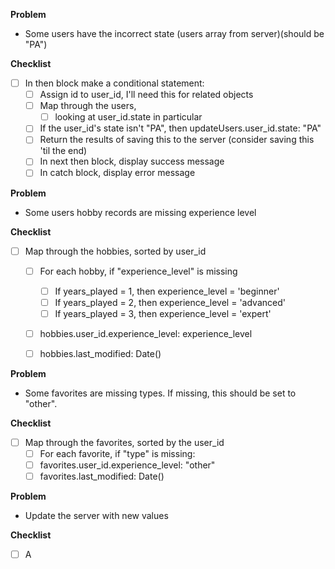 **Problem**
- Some users have the incorrect state (users array from server)(should be "PA")

**Checklist**
- [ ] In then block make a conditional statement:
  - [ ] Assign id to user_id, I'll need this for related objects
  - [ ] Map through the users, 
    - [ ] looking at user_id.state in particular
  - [ ] If the user_id's state isn't "PA", then updateUsers.user_id.state: "PA"
  - [ ] Return the results of saving this to the server (consider saving this 'til the end)
  - [ ] In next then block, display success message
  - [ ] In catch block, display error message

**Problem**
- Some users hobby records are missing experience level

**Checklist**
- [ ] Map through the hobbies, sorted by user_id
  - [ ] For each hobby, if "experience_level" is missing
    - [ ] If years_played = 1, then experience_level = 'beginner'
    - [ ] If years_played = 2, then experience_level = 'advanced'
    - [ ] If years_played = 3, then experience_level = 'expert'
  - [ ] hobbies.user_id.experience_level: experience_level
  - [ ] hobbies.last_modified: Date()
  

**Problem**
- Some favorites are missing types. If missing, this should be set to "other".

**Checklist**
- [ ] Map through the favorites, sorted by the user_id
  - [ ] For each favorite, if "type" is missing:
  - [ ] favorites.user_id.experience_level: "other"
  - [ ] favorites.last_modified: Date()
  
**Problem**
- Update the server with new values

**Checklist**
- [ ] A
